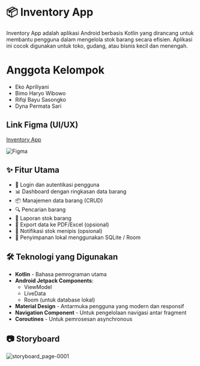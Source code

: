 # 📦 Inventory App

Inventory App adalah aplikasi Android berbasis Kotlin yang dirancang untuk membantu pengguna dalam mengelola stok barang secara efisien. Aplikasi ini cocok digunakan untuk toko, gudang, atau bisnis kecil dan menengah.

# Anggota Kelompok
- Eko Apriliyani
- Bimo Haryo Wibowo
- Rifqi Bayu Sasongko
- Dyna Permata Sari

## Link Figma (UI/UX)
[Inventory App](https://www.figma.com/design/wpTaqdaRjf71BIMn2E3B7A/UI-UX-Inventory-App?node-id=2-2&t=CqAZ1vqD03dLc2tj-1)

![Figma](https://img.shields.io/badge/figma-%23F24E1E.svg?style=for-the-badge&logo=figma&logoColor=white)

## ✨ Fitur Utama

- 🔐 Login dan autentikasi pengguna
- 📊 Dashboard dengan ringkasan data barang
- 📦 Manajemen data barang (CRUD)
- 🔍 Pencarian barang
- 📄 Laporan stok barang
- 📁 Export data ke PDF/Excel (opsional)
- 🔔 Notifikasi stok menipis (opsional)
- 💾 Penyimpanan lokal menggunakan SQLite / Room

## 🛠️ Teknologi yang Digunakan

- **Kotlin** - Bahasa pemrograman utama
- **Android Jetpack Components**:
  - ViewModel
  - LiveData
  - Room (untuk database lokal)
- **Material Design** - Antarmuka pengguna yang modern dan responsif
- **Navigation Component** - Untuk pengelolaan navigasi antar fragment
- **Coroutines** - Untuk pemrosesan asynchronous

## 📷 Storyboard
![storyboard_page-0001](https://github.com/user-attachments/assets/de3b1653-9fcf-4d03-9c7c-2367be1ca66d)



